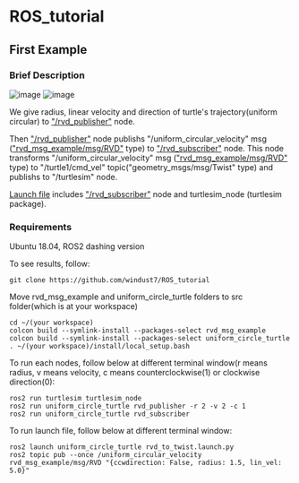 # ROS_tutorial

## First Example
### Brief Description
![image](https://user-images.githubusercontent.com/62916482/148050456-924a0ab0-9360-4029-925f-c9c4e5a7deba.png)
![image](https://user-images.githubusercontent.com/62916482/148050467-6a40bf14-ede7-4356-9f53-fccba759aed9.png)


We give radius, linear velocity and direction of turtle's trajectory(uniform circular) to ["/rvd_publisher"](https://github.com/windust7/ROS_tutorial/blob/main/uniform_circle_turtle/uniform_circle_turtle/rvd_publisher.py) node.

Then ["/rvd_publisher"](https://github.com/windust7/ROS_tutorial/blob/main/uniform_circle_turtle/uniform_circle_turtle/rvd_publisher.py) node publishs "/uniform_circular_velocity" msg (["rvd_msg_example/msg/RVD"](https://github.com/windust7/ROS_tutorial/blob/main/rvd_msg_example/msg/RVD.msg) type) to ["/rvd_subscriber"](https://github.com/windust7/ROS_tutorial/blob/main/uniform_circle_turtle/uniform_circle_turtle/rvd_subscriber.py) node. This node transforms "/uniform_circular_velocity" msg (["rvd_msg_example/msg/RVD"](https://github.com/windust7/ROS_tutorial/blob/main/rvd_msg_example/msg/RVD.msg) type) to "/turtle1/cmd_vel" topic("geometry_msgs/msg/Twist" type) and publishs to "/turtlesim" node.

[Launch file](https://github.com/windust7/ROS_tutorial/blob/main/uniform_circle_turtle/launch/rvd_to_twist.launch.py) includes ["/rvd_subscriber"](https://github.com/windust7/ROS_tutorial/blob/main/uniform_circle_turtle/uniform_circle_turtle/rvd_subscriber.py) node and turtlesim_node (turtlesim package).

### Requirements
Ubuntu 18.04, ROS2 dashing version

To see results, follow:
```
git clone https://github.com/windust7/ROS_tutorial
```
Move rvd_msg_example and uniform_circle_turtle folders to src folder(which is at your workspace)

```
cd ~/(your workspace)
colcon build --symlink-install --packages-select rvd_msg_example
colcon build --symlink-install --packages-select uniform_circle_turtle
. ~/(your workspace)/install/local_setup.bash
```
To run each nodes, follow below at different terminal window(r means radius, v means velocity, c means counterclockwise(1) or clockwise direction(0):
```
ros2 run turtlesim turtlesim_node
ros2 run uniform_circle_turtle rvd_publisher -r 2 -v 2 -c 1
ros2 run uniform_circle_turtle rvd_subscriber 
```
To run launch file, follow below at different terminal window:

```
ros2 launch uniform_circle_turtle rvd_to_twist.launch.py
ros2 topic pub --once /uniform_circular_velocity rvd_msg_example/msg/RVD "{ccwdirection: False, radius: 1.5, lin_vel: 5.0}"
```

